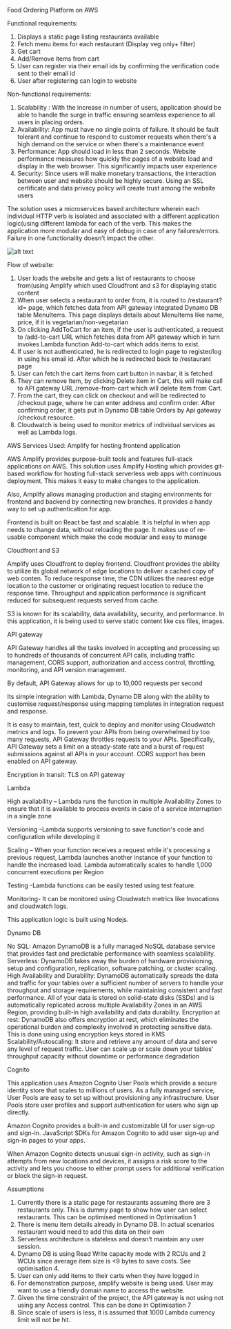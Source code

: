 Food Ordering Platform on AWS

Functional requirements:
1.	Displays a static page listing restaurants available
2.	Fetch menu items for each restaurant (Display veg only+ filter)
3.	Get cart
4.	Add/Remove items from cart
5.	User can register via their email ids by confirming the verification code sent to their email id
6.	User after registering can login to website

Non-functional requirements:
1.	Scalability : With the increase in number of users, application should be able to handle the surge in traffic ensuring seamless experience to all users in placing orders.
2.	Availability: App must have no single points of failure. It should be fault tolerant and continue to respond to customer requests when there's a high demand on the service or when there's a maintenance event
3.	Performance: App should load in less than 2 seconds. Website performance measures how quickly the pages of a website load and display in the web browser. This significantly impacts user experience
4.	Security: Since users will make monetary transactions, the interaction between user and website should be highly secure. Using an SSL certificate and data privacy policy will create trust among the website users

The solution  uses a microservices based architecture wherein each individual HTTP verb is isolated and associated with a different application logic(using different lambda for each of the verb. This makes the application more modular and easy of debug in case of any failures/errors. Failure in one functionality doesn’t impact the other.

![alt text](https://github.com/Ananya6/ReactaFrontend/tree/main/public/FoodOrdering.jpg)

Flow of website:

1.	User loads the website and gets a list of restaurants to choose from(using Amplify which used Cloudfront and s3 for displaying static content
2.	When user selects a restaurant to order from, it is routed to /restaurant?id= page, which fetches data from API gateway integrated Dynamo DB table MenuItems. This page displays details about MenuItems like name, price, if it is vegetarian/non-vegetarian
3.	On clicking AddToCart for an item, if the user is authenticated, a request to /add-to-cart URL which fetches data from API gateway which  in turn invokes Lambda function Add-to-cart which adds items to exist.
4.	If user is not authenticated, he is redirected to login page to register/log in using his email id. After which he is redirected back to /restaurant page
5.	User can fetch the cart items from cart button in navbar, it is fetched 
6.	They can remove Item, by clicking Delete item in Cart, this will make call to API gateway URL /remove-from-cart which will delete item from Cart.
7.	From the cart, they can click on checkout and will be redirected to /checkout page, where he can enter address and confirm order. After confirming order, it gets put in Dynamo DB table Orders by Api gateway /checkout resource.
8.	Cloudwatch is being used to monitor metrics of individual services as well as Lambda logs.


AWS Services Used:
Amplify for hosting frontend application
 
AWS Amplify provides purpose-built tools and features full-stack applications on AWS. This solution uses Amplify Hosting which provides git-based workflow for hosting full-stack serverless web apps with continuous deployment. This makes it easy to make changes to the application.

Also, Amplify allows managing production and staging environments for frontend and backend by connecting new branches. It provides a handy way to set up authentication for app.

Frontend is built on React be fast and scalable. It is helpful in when app needs to change data, without reloading the page. It makes use of re-usable component which make the code modular and easy to manage

Cloudfront and S3

Amplify uses Cloudfront to deploy frontend. Cloudfront provides the ability to utilize its global network of edge locations to deliver a cached copy of web conten. To reduce response time, the CDN utilizes the nearest edge location to the customer or originating request location to reduce the response time.
Throughput and application performance is significant reduced for subsequent requests served from cache.

S3 is known for its scalability, data availability, security, and performance. In this application, it is being used to serve static content like css files, images. 


API gateway

API Gateway handles all the tasks involved in accepting and processing up to hundreds of thousands of concurrent API calls, including traffic management, CORS support, authorization and access control, throttling, monitoring, and API version management.

By default, API Gateway allows for up to 10,000 requests per second

Its simple integration with Lambda, Dynamo DB along with the ability to customise request/response using mapping templates in integration request and response.

It is easy to maintain, test, quick to deploy and monitor using Cloudwatch metrics and logs. To prevent your APIs from being overwhelmed by too many requests, API Gateway throttles requests to your APIs. Specifically, API Gateway sets a limit on a steady-state rate and a burst of request submissions against all APIs in your account. CORS support has been enabled on API gateway. 

Encryption in transit: TLS on API gateway

 
Lambda 

High availability – Lambda runs the function in multiple Availability Zones to ensure that it is available to process events in case of a service interruption in a single zone

Versioning –Lambda supports versioning to save function's code and configuration while developing it

Scaling – When your function receives a request while it's processing a previous request, Lambda launches another instance of your function to handle the increased load. Lambda automatically scales to handle 1,000 concurrent executions per Region

Testing -Lambda functions can be easily tested using test feature. 

Monitoring- It can be monitored using Cloudwatch metrics like Invocations and cloudwatch logs.

This application logic is built using Nodejs.

Dynamo DB 

No SQL: Amazon DynamoDB is a fully managed NoSQL database service that provides fast and predictable performance with seamless scalability. 
Serverless: DynamoDB takes away the burden of hardware provisioning, setup and configuration, replication, software patching, or cluster scaling. 
High Availability and Durability: DynamoDB automatically spreads the data and traffic for your tables over a sufficient number of servers to handle your throughput and storage requirements, while maintaining consistent and fast performance. All of your data is stored on solid-state disks (SSDs) and is automatically replicated across multiple Availability Zones in an AWS Region, providing built-in high availability and data durability. 
Encryption at rest: DynamoDB also offers encryption at rest, which eliminates the operational burden and complexity involved in protecting sensitive data. This is done using using encryption keys stored in KMS
Scalability/Autoscaling: It store and retrieve any amount of data and serve any level of request traffic. User can scale up or scale down your tables' throughput capacity without downtime or performance degradation


Cognito

This application uses Amazon Cognito User Pools which provide a secure identity store that scales to millions of users. As a fully managed service, User Pools are easy to set up without provisioning any infrastructure. User Pools store user profiles and support authentication for users who sign up directly.

Amazon Cognito provides a built-in and customizable UI for user sign-up and sign-in. JavaScript SDKs for Amazon Cognito to add user sign-up and sign-in pages to your apps.

When Amazon Cognito detects unusual sign-in activity, such as sign-in attempts from new locations and devices, it assigns a risk score to the activity and lets you choose to either prompt users for additional verification or block the sign-in request.

Assumptions

1.	Currently there is a static page for restaurants assuming there are 3 restaurants only. This is dummy page to show how user can select restaurants. This can be optimised mentioned in Optimisation 1
2.	There is menu item details already in Dynamo DB. In actual scenarios restaurant would need to add this data on their own
3.	Serverless architecture is stateless and doesn’t maintain any user session. 
4.	Dynamo DB is using Read Write capacity mode with 2 RCUs and 2 WCUs since average item size is <9 bytes to save costs. See optimisation 4.
5.	User can only add items to their carts when they have logged in
6.	For demonstration purpose, amplify website is being used. User may want to use a friendly domain name to access the website. 
7.	Given the time constraint of the project, the API gateway is not using not using any Access control. This can be done in Optimisation 7
8.	Since scale of users is less, it is assumed that 1000 Lambda currency limit will not be hit.
